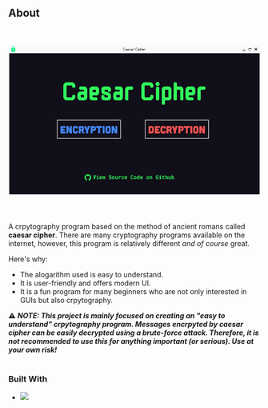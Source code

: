 ## About
<br><br>
![Caesar Cipher preview](img/preview.png)
<br><br><br><br>
A crpytography program based on the method of ancient romans called <strong>caesar cipher</strong>.
There are many cryptography programs available on the internet, however, this program is relatively different <i>and of course</i> great.

Here's why:
<ul>
<li>The alogarithm used is easy to understand.</li>
<li>It is user-friendly and offers modern UI.</li>
<li>It is a fun program for many beginners who are not only interested in GUIs but also crpytography.</li>
</ul>

:warning: <i><strong>NOTE: This project is mainly focused on creating an "easy to understand" crpytography program. Messages encrpyted by caesar cipher can be easily decrypted using a brute-force attack. Therefore, it is not recommended to use this for anything important (or serious). Use at your own risk!</i>
<br><br>
### Built With

<ul>
<li>
<a href="https://pypi.org/project/PyQt6/"><img src="https://img.shields.io/badge/PyQT-0041CD52?logo=Qt&logoColor=white&style=for-the-badge" height=35px></a>
</li>
</ul>